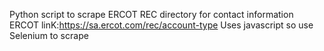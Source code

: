 Python script to scrape ERCOT REC directory for contact information
ERCOT linK:https://sa.ercot.com/rec/account-type
Uses javascript so use Selenium to scrape
